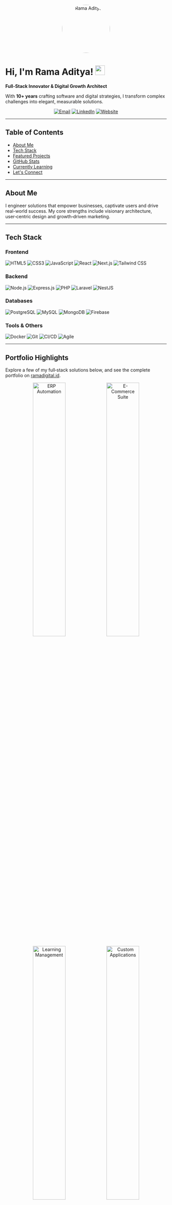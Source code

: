 <div align="center">
  <a href="https://ramadigital.id" target="_blank" rel="noopener noreferrer">
    <img src="https://avatars.githubusercontent.com/u/213913142?v=4" width="150" alt="Rama Aditya" style="border-radius:50%;" />
  </a>
</div>

# Hi, I'm Rama Aditya! <img src="https://media.giphy.com/media/hvRJCLFzcasrR4ia7z/giphy.gif" width="30"/>

**Full-Stack Innovator & Digital Growth Architect**

With **10+ years** crafting software and digital strategies, I transform complex challenges into elegant, measurable solutions.

<p align="center">
  <a href="mailto:halo@ramadigital.id"><img src="https://img.shields.io/badge/Email-halo@ramadigital.id-blue?style=for-the-badge&logo=gmail&logoColor=white" alt="Email"></a>
  <a href="https://www.linkedin.com/in/ramaaditya49" target="_blank" rel="noopener noreferrer"><img src="https://img.shields.io/badge/LinkedIn-Rama%20Aditya-blue?style=for-the-badge&logo=linkedin&logoColor=white" alt="LinkedIn"></a>
  <a href="https://ramadigital.id" target="_blank" rel="noopener noreferrer"><img src="https://img.shields.io/badge/Website-ramadigital.id-orange?style=for-the-badge&logo=Google%20Chrome&logoColor=white" alt="Website"></a>
</p>

---

## Table of Contents
- [About Me](#about-me)
- [Tech Stack](#tech-stack)
- [Featured Projects](#featured-projects)
- [GitHub Stats](#github-stats)
- [Currently Learning](#currently-learning)
- [Let's Connect](#lets-connect)

---

## About Me
I engineer solutions that empower businesses, captivate users and drive real-world success.
My core strengths include visionary architecture, user‑centric design and growth‑driven marketing.

---

## Tech Stack

### Frontend
<p>
  <img src="https://img.shields.io/badge/HTML5-E34F26?style=for-the-badge&logo=html5&logoColor=white" alt="HTML5"/>
  <img src="https://img.shields.io/badge/CSS3-1572B6?style=for-the-badge&logo=css3&logoColor=white" alt="CSS3"/>
  <img src="https://img.shields.io/badge/JavaScript-F7DF1E?style=for-the-badge&logo=javascript&logoColor=black" alt="JavaScript"/>
  <img src="https://img.shields.io/badge/React-61DAFB?style=for-the-badge&logo=react&logoColor=black" alt="React"/>
  <img src="https://img.shields.io/badge/Next.js-000000?style=for-the-badge&logo=next.js&logoColor=white" alt="Next.js"/>
  <img src="https://img.shields.io/badge/TailwindCSS-38B2AC?style=for-the-badge&logo=tailwind-css&logoColor=white" alt="Tailwind CSS"/>
</p>

### Backend
<p>
  <img src="https://img.shields.io/badge/Node.js-339933?style=for-the-badge&logo=node.js&logoColor=white" alt="Node.js"/>
  <img src="https://img.shields.io/badge/Express.js-000000?style=for-the-badge&logo=express&logoColor=white" alt="Express.js"/>
  <img src="https://img.shields.io/badge/PHP-777BB4?style=for-the-badge&logo=php&logoColor=white" alt="PHP"/>
  <img src="https://img.shields.io/badge/Laravel-FF2D20?style=for-the-badge&logo=laravel&logoColor=white" alt="Laravel"/>
  <img src="https://img.shields.io/badge/NestJS-E0234E?style=for-the-badge&logo=nestjs&logoColor=white" alt="NestJS"/>
</p>

### Databases
<p>
  <img src="https://img.shields.io/badge/PostgreSQL-4169E1?style=for-the-badge&logo=postgresql&logoColor=white" alt="PostgreSQL"/>
  <img src="https://img.shields.io/badge/MySQL-4479A1?style=for-the-badge&logo=mysql&logoColor=white" alt="MySQL"/>
  <img src="https://img.shields.io/badge/MongoDB-4EA94B?style=for-the-badge&logo=mongodb&logoColor=white" alt="MongoDB"/>
  <img src="https://img.shields.io/badge/Firebase-FFCA28?style=for-the-badge&logo=firebase&logoColor=black" alt="Firebase"/>
</p>

### Tools & Others
<p>
  <img src="https://img.shields.io/badge/Docker-2496ED?style=for-the-badge&logo=docker&logoColor=white" alt="Docker"/>
  <img src="https://img.shields.io/badge/Git-F05032?style=for-the-badge&logo=git&logoColor=white" alt="Git"/>
  <img src="https://img.shields.io/badge/CI/CD-6C8EBF?style=for-the-badge&logo=github-actions&logoColor=white" alt="CI/CD"/>
  <img src="https://img.shields.io/badge/Agile-0098AE?style=for-the-badge&logo=trello&logoColor=white" alt="Agile"/>
</p>

---

## Portfolio Highlights

Explore a few of my full‑stack solutions below, and see the complete portfolio on [ramadigital.id](https://ramadigital.id/jasa-pembuatan-sistem.html).

<div align="center">
  <img src="https://placehold.co/600x400/fc6c44/FFFFFF?text=ERP+Automation" alt="ERP Automation" width="45%"/>
  <img src="https://placehold.co/600x400/3272a6/FFFFFF?text=E-Commerce+Suite" alt="E-Commerce Suite" width="45%"/>
  <img src="https://placehold.co/600x400/00a67c/FFFFFF?text=Learning+Management" alt="Learning Management" width="45%"/>
  <img src="https://placehold.co/600x400/7a53a1/FFFFFF?text=Custom+Applications" alt="Custom Applications" width="45%"/>
</div>

Check my [repositories](https://github.com/RamaAditya49?tab=repositories) for more!

---

## GitHub Stats
<p align="center">
  <img src="https://github-readme-stats.vercel.app/api?username=RamaAditya49&show_icons=true&theme=tokyonight&hide_border=false&count_private=true" width="48%"/>
  <img src="https://github-readme-stats.vercel.app/api/top-langs/?username=RamaAditya49&layout=compact&theme=tokyonight&hide_border=false&langs_count=8" width="48%"/>
</p>
<p align="center">
  <img src="https://github-readme-streak-stats.herokuapp.com/?user=RamaAditya49&theme=tokyonight&hide_border=false" />
</p>

---

## Currently Learning
- **AI Integration & Prompt Engineering**
- **Serverless & Edge Architectures**
- **Web3 & Smart Contracts**

---

## Let's Connect
I'm excited to discuss new projects and collaborations.
<p align="center">
  <a href="mailto:halo@ramadigital.id"><img src="https://img.shields.io/badge/Say%20Hello-halo@ramadigital.id-orange?style=for-the-badge&logo=gmail&logoColor=white" alt="Email"></a>
  <a href="https://www.linkedin.com/in/ramaaditya49" target="_blank" rel="noopener noreferrer"><img src="https://img.shields.io/badge/LinkedIn-Rama%20Aditya-blue?style=for-the-badge&logo=linkedin&logoColor=white" alt="LinkedIn"></a>
  <a href="https://ramadigital.id" target="_blank" rel="noopener noreferrer"><img src="https://img.shields.io/badge/Website-ramadigital.id-teal?style=for-the-badge&logo=Google%20Chrome&logoColor=white" alt="Website"></a>
</p>

<div align="center">
  <img src="https://visitor-badge.laobi.icu/badge?page_id=RamaAditya49.RamaAditya49" alt="Visitors"/>
</div>
